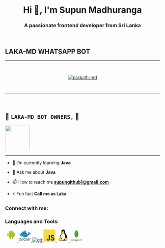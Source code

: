 <h1 align="center">Hi 👋, I'm Supun Madhuranga</h1>
<h3 align="center">A passionate frontend developer from Sri Lanka</h3>

<br>

## LAKA-MD WHATSAPP BOT

---


<br>
 
  <p align="center">  
  <a href="https://telegra.ph/file/20814386ac8526c7d91aa.jpg">
    <img alt="prabath-md" height="420" src="https://telegra.ph/file/20814386ac8526c7d91aa.jpg">
  
  </a>
</p>  

<br>

---

<br>


## 👑 **`LAKA-MD BOT OWNERS,`** 👑


<a href="https://github.com/Suppa-github19/"><img src="https://telegra.ph/file/4b4b1288d1c372348696a.jpg" width=80 height=80></a>   
 

---

- 🌱 I’m currently learning **Java**

- 💬 Ask me about **Java**

- 📫 How to reach me **supungithub1@gmail.com**

- ⚡ Fun fact **Call me as Laka**

<h3 align="left">Connect with me:</h3>
<p align="left">
</p>

<h3 align="left">Languages and Tools:</h3>
<p align="left"> <a href="https://developer.android.com" target="_blank" rel="noreferrer"> <img src="https://raw.githubusercontent.com/devicons/devicon/master/icons/android/android-original-wordmark.svg" alt="android" width="40" height="40"/> </a> <a href="https://www.docker.com/" target="_blank" rel="noreferrer"> <img src="https://raw.githubusercontent.com/devicons/devicon/master/icons/docker/docker-original-wordmark.svg" alt="docker" width="40" height="40"/> </a> <a href="https://git-scm.com/" target="_blank" rel="noreferrer"> <img src="https://www.vectorlogo.zone/logos/git-scm/git-scm-icon.svg" alt="git" width="40" height="40"/> </a> <a href="https://developer.mozilla.org/en-US/docs/Web/JavaScript" target="_blank" rel="noreferrer"> <img src="https://raw.githubusercontent.com/devicons/devicon/master/icons/javascript/javascript-original.svg" alt="javascript" width="40" height="40"/> </a> <a href="https://www.linux.org/" target="_blank" rel="noreferrer"> <img src="https://raw.githubusercontent.com/devicons/devicon/master/icons/linux/linux-original.svg" alt="linux" width="40" height="40"/> </a> <a href="https://www.mongodb.com/" target="_blank" rel="noreferrer"> <img src="https://raw.githubusercontent.com/devicons/devicon/master/icons/mongodb/mongodb-original-wordmark.svg" alt="mongodb" width="40" height="40"/> </a> </p>





